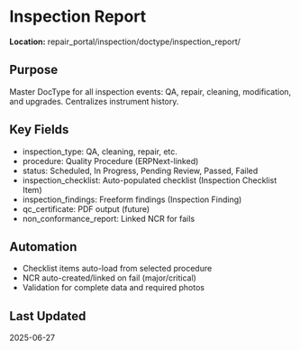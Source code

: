 # Inspection Report

**Location:** repair_portal/inspection/doctype/inspection_report/

## Purpose
Master DocType for all inspection events: QA, repair, cleaning, modification, and upgrades. Centralizes instrument history.

## Key Fields
- inspection_type: QA, cleaning, repair, etc.
- procedure: Quality Procedure (ERPNext-linked)
- status: Scheduled, In Progress, Pending Review, Passed, Failed
- inspection_checklist: Auto-populated checklist (Inspection Checklist Item)
- inspection_findings: Freeform findings (Inspection Finding)
- qc_certificate: PDF output (future)
- non_conformance_report: Linked NCR for fails

## Automation
- Checklist items auto-load from selected procedure
- NCR auto-created/linked on fail (major/critical)
- Validation for complete data and required photos

## Last Updated
2025-06-27
